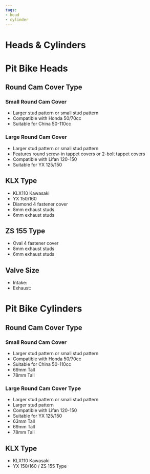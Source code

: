 ```yaml
---
tags:
- head
- cylinder
---
```


# Heads & Cylinders

# Pit Bike Heads

## Round Cam Cover Type

### Small Round Cam Cover
- Larger stud pattern or small stud pattern
- Compatible with Honda 50/70cc
- Suitable for China 50-110cc

### Large Round Cam Cover
- Larger stud pattern or small stud pattern
- Features round screw-in tappet covers or 2-bolt tappet covers
- Compatible with Lifan 120-150
- Suitable for YX 125/150

## KLX Type
- KLX110 Kawasaki
- YX 150/160
- Diamond 4 fastener cover
- 8mm exhaust studs
- 6mm exhaust studs

## ZS 155 Type
- Oval 4 fastener cover
- 8mm exhaust studs
- 6mm exhaust studs

## Valve Size
- Intake:
- Exhaust:

# Pit Bike Cylinders

## Round Cam Cover Type

### Small Round Cam Cover
- Larger stud pattern or small stud pattern
- Compatible with Honda 50/70cc
- Suitable for China 50-110cc
- 69mm Tall
- 78mm Tall

### Large Round Cam Cover Type
- Larger stud pattern or small stud pattern
- Larger stud pattern
- Compatible with Lifan 120-150
- Suitable for YX 125/150
- 63mm Tall
- 69mm Tall
- 78mm Tall

## KLX Type
- KLX110 Kawasaki
- YX 150/160 / ZS 155 Type
